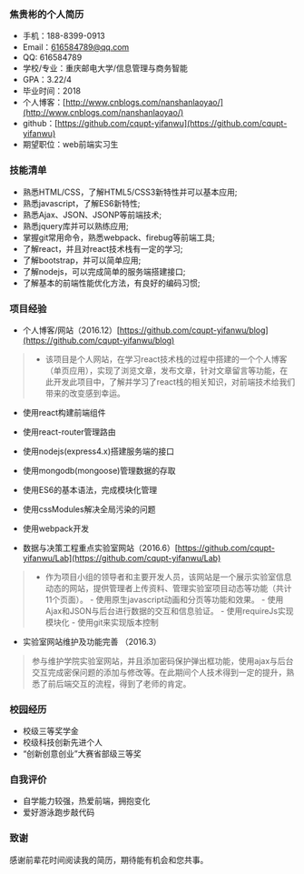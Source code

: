 ### 焦贵彬的个人简历

- 手机：188-8399-0913
- Email：616584789@qq.com
- QQ: 616584789
- 学校/专业：重庆邮电大学/信息管理与商务智能
- GPA：3.22/4
- 毕业时间：2018
- 个人博客：[http://www.cnblogs.com/nanshanlaoyao/](http://www.cnblogs.com/nanshanlaoyao/)
- github：[https://github.com/cqupt-yifanwu](https://github.com/cqupt-yifanwu)
- 期望职位：web前端实习生

### 技能清单
- 熟悉HTML/CSS，了解HTML5/CSS3新特性并可以基本应用;
- 熟悉javascript，了解ES6新特性;
- 熟悉Ajax、JSON、JSONP等前端技术;
- 熟悉jquery库并可以熟练应用;
- 掌握git常用命令，熟悉webpack、firebug等前端工具;
- 了解react，并且对react技术栈有一定的学习;
- 了解bootstrap，并可以简单应用;
- 了解nodejs，可以完成简单的服务端搭建接口;
- 了解基本的前端性能优化方法，有良好的编码习惯;

### 项目经验

- 个人博客/网站（2016.12）[https://github.com/cqupt-yifanwu/blog](https://github.com/cqupt-yifanwu/blog)

> - 该项目是个人网站，在学习react技术栈的过程中搭建的一个个人博客（单页应用），实现了浏览文章，发布文章，针对文章留言等功能，在此开发此项目中，了解并学习了react栈的相关知识，对前端技术给我们带来的改变感到幸运。
   - 使用react构建前端组件
   - 使用react-router管理路由
   - 使用nodejs(express4.x)搭建服务端的接口
   - 使用mongodb(mongoose)管理数据的存取
   - 使用ES6的基本语法，完成模块化管理
   - 使用cssModules解决全局污染的问题
   - 使用webpack开发


- 数据与决策工程重点实验室网站（2016.6）[https://github.com/cqupt-yifanwu/Lab](https://github.com/cqupt-yifanwu/Lab)

> - 作为项目小组的领导者和主要开发人员，该网站是一个展示实验室信息动态的网站，提供管理者上传资料、管理实验室项目动态等功能（共计11个页面）。
    - 使用原生javascript动画和分页等功能和效果。
    - 使用Ajax和JSON与后台进行数据的交互和信息验证。
    - 使用requireJs实现模块化
    - 使用git来实现版本控制

- 实验室网站维护及功能完善 （2016.3）

> 参与维护学院实验室网站，并且添加密码保护弹出框功能，使用ajax与后台交互完成密保问题的添加与修改等。在此期间个人技术得到一定的提升，熟悉了前后端交互的流程，得到了老师的肯定。

### 校园经历

- 校级三等奖学金
- 校级科技创新先进个人
- “创新创意创业”大赛省部级三等奖

### 自我评价
- 自学能力较强，热爱前端，拥抱变化
- 爱好游泳跑步敲代码

### 致谢

感谢前辈花时间阅读我的简历，期待能有机会和您共事。
